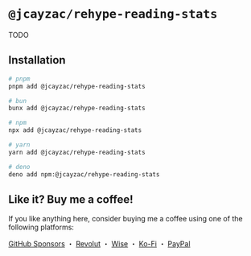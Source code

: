 # `@jcayzac/rehype-reading-stats`

TODO

## Installation

```sh
# pnpm
pnpm add @jcayzac/rehype-reading-stats

# bun
bunx add @jcayzac/rehype-reading-stats

# npm
npx add @jcayzac/rehype-reading-stats

# yarn
yarn add @jcayzac/rehype-reading-stats

# deno
deno add npm:@jcayzac/rehype-reading-stats
```

## Like it? Buy me a coffee!

If you like anything here, consider buying me a coffee using one of the following platforms:

[GitHub Sponsors](https://github.com/sponsors/jcayzac) ・ [Revolut](https://revolut.me/julienswap) ・ [Wise](https://wise.com/pay/me/julienc375) ・ [Ko-Fi](https://ko-fi.com/jcayzac) ・ [PayPal](https://paypal.me/jcayzac)
